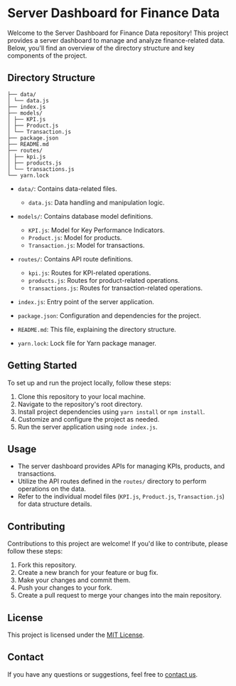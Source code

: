 # Server Dashboard for Finance Data

Welcome to the Server Dashboard for Finance Data repository! This project provides a server dashboard to manage and analyze finance-related data. Below, you'll find an overview of the directory structure and key components of the project.

## Directory Structure

```server-dashboard-finance/
├── data/
│ └── data.js
├── index.js
├── models/
│ ├── KPI.js
│ ├── Product.js
│ └── Transaction.js
├── package.json
├── README.md
├── routes/
│ ├── kpi.js
│ ├── products.js
│ └── transactions.js
└── yarn.lock
```

- `data/`: Contains data-related files.

  - `data.js`: Data handling and manipulation logic.

- `models/`: Contains database model definitions.

  - `KPI.js`: Model for Key Performance Indicators.
  - `Product.js`: Model for products.
  - `Transaction.js`: Model for transactions.

- `routes/`: Contains API route definitions.

  - `kpi.js`: Routes for KPI-related operations.
  - `products.js`: Routes for product-related operations.
  - `transactions.js`: Routes for transaction-related operations.

- `index.js`: Entry point of the server application.

- `package.json`: Configuration and dependencies for the project.

- `README.md`: This file, explaining the directory structure.

- `yarn.lock`: Lock file for Yarn package manager.

## Getting Started

To set up and run the project locally, follow these steps:

1. Clone this repository to your local machine.
2. Navigate to the repository's root directory.
3. Install project dependencies using `yarn install` or `npm install`.
4. Customize and configure the project as needed.
5. Run the server application using `node index.js`.

## Usage

- The server dashboard provides APIs for managing KPIs, products, and transactions.
- Utilize the API routes defined in the `routes/` directory to perform operations on the data.
- Refer to the individual model files (`KPI.js`, `Product.js`, `Transaction.js`) for data structure details.

## Contributing

Contributions to this project are welcome! If you'd like to contribute, please follow these steps:

1. Fork this repository.
2. Create a new branch for your feature or bug fix.
3. Make your changes and commit them.
4. Push your changes to your fork.
5. Create a pull request to merge your changes into the main repository.

## License

This project is licensed under the [MIT License](LICENSE).

## Contact

If you have any questions or suggestions, feel free to [contact us](mailto:phiyakanil@example.com).
